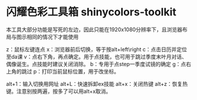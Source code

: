 # 闪耀色彩工具箱 shinycolors-toolkit
本工具大部分功能是写死的左边，因此只能在1920x1080分辨率下，且浏览器布局与图示相同的情况下才能使用

z：鼠标左键连点
x：浏览器前后切换，等于按alt+left\right
c：点击日历并定位至da课
v：点右下角，再点确定。用于点技能，也可用于跳过季度末叶月对话、偶像诞生。点技能时建议关闭消除。
b：专用于点step一季度试镜的确定
g：点右上角的跳过
p：打印当前鼠标位置，用于改坐标。

alt+1：输入切换用网址
alt+L：快速拆卸ex技能
alt+x：关闭热键
alt+z：恢复热键。注意别按两遍，按多了可以用alt+x取消。
